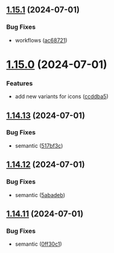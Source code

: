 ## [1.15.1](https://github.com/hattaalfaritzy/hzy-ui/compare/v1.15.0...v1.15.1) (2024-07-01)


### Bug Fixes

* workflows ([ac68721](https://github.com/hattaalfaritzy/hzy-ui/commit/ac6872133189f5d24c52272d65a8874f862b23c3))



# [1.15.0](https://github.com/hattaalfaritzy/hzy-ui/compare/v1.14.13...v1.15.0) (2024-07-01)


### Features

* add new variants for icons ([ccddba5](https://github.com/hattaalfaritzy/hzy-ui/commit/ccddba5c3540a707181d139cff7b2bc579d5fed5))



## [1.14.13](https://github.com/hattaalfaritzy/hzy-ui/compare/v1.14.12...v1.14.13) (2024-07-01)


### Bug Fixes

* semantic ([517bf3c](https://github.com/hattaalfaritzy/hzy-ui/commit/517bf3c32694161d1fd9f95aa0f67c0094a70ed2))



## [1.14.12](https://github.com/hattaalfaritzy/hzy-ui/compare/v1.14.11...v1.14.12) (2024-07-01)


### Bug Fixes

* semantic ([5abadeb](https://github.com/hattaalfaritzy/hzy-ui/commit/5abadeb415ebaf89df5c13d95d07465f5b7ec203))



## [1.14.11](https://github.com/hattaalfaritzy/hzy-ui/compare/v1.14.10...v1.14.11) (2024-07-01)


### Bug Fixes

* semantic ([0ff30c1](https://github.com/hattaalfaritzy/hzy-ui/commit/0ff30c193672781b827b982f0922c0c2818d3517))



